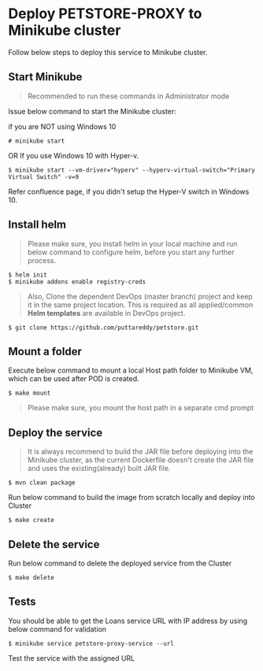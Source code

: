 # Deploy PETSTORE-PROXY to Minikube cluster

Follow below steps to deploy this service to Minikube cluster. 

## Start Minikube

> Recommended to run these commands in Administrator mode

Issue below command to start the Minikube cluster:


if you are NOT using Windows 10
```
# minikube start
```
OR
If you use Windows 10 with Hyper-v. 
```
$ minikube start --vm-driver="hyperv" --hyperv-virtual-switch="Primary Virtual Switch" -v=9
```
Refer confluence page, if you didn't setup the Hyper-V switch in Windows 10.


## Install helm
> Please make sure, you install helm in your local machine and run below command to configure helm, before you start any further process. 

```
$ helm init
$ minikube addons enable registry-creds
```

> Also, Clone the dependent DevOps (master branch) project and keep it in the same project location. This is required as all applied/common **Helm templates** are available in DevOps project. 

```
$ git clone https://github.com/puttareddy/petstore.git
```

## Mount a folder
Execute below command to mount a local Host path folder to Minikube VM, which can be used after POD is created.

```
$ make mount
```
> Please make sure, you mount the host path in a separate cmd prompt

## Deploy the service

> It is always recommend to build the JAR file before deploying into the Minikube cluster, as the current Dockerfile doesn't create the JAR file and uses the existing(already) built JAR file.
```
$ mvn clean package
```

Run below command to build the image from scratch locally and deploy into Cluster

```
$ make create
```

## Delete the service 

Run below command to delete the deployed service from the Cluster

```
$ make delete
```

## Tests

You should be able to get the Loans service URL with IP address by using below command for validation

```
$ minikube service petstore-proxy-service --url
```
Test the service with the assigned URL